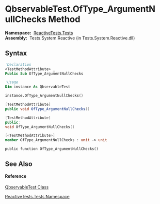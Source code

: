 # QbservableTest.OfType\_ArgumentNullChecks Method

**Namespace:**  [ReactiveTests.Tests](ReactiveTests.Tests\ReactiveTests.Tests.md)  
**Assembly:**  Tests.System.Reactive (in Tests.System.Reactive.dll)

## Syntax

```vb
'Declaration
<TestMethodAttribute> _
Public Sub OfType_ArgumentNullChecks
```

```vb
'Usage
Dim instance As QbservableTest

instance.OfType_ArgumentNullChecks()
```

```csharp
[TestMethodAttribute]
public void OfType_ArgumentNullChecks()
```

```c++
[TestMethodAttribute]
public:
void OfType_ArgumentNullChecks()
```

```fsharp
[<TestMethodAttribute>]
member OfType_ArgumentNullChecks : unit -> unit 
```

```jscript
public function OfType_ArgumentNullChecks()
```

## See Also

#### Reference

[QbservableTest Class](QbservableTest\QbservableTest.md)

[ReactiveTests.Tests Namespace](ReactiveTests.Tests\ReactiveTests.Tests.md)




